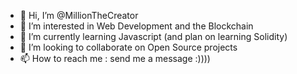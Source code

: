 - 👋 Hi, I’m @MillionTheCreator
- 👀 I’m interested in Web Development and the Blockchain
- 🌱 I’m currently learning Javascript (and plan on learning Solidity)
- 💞️ I’m looking to collaborate on Open Source projects
- 📫 How to reach me : send me a message :))))


<!---
MillionTheCreator/MillionTheCreator is a ✨ special ✨ repository because its `README.md` (this file) appears on your GitHub profile.
You can click the Preview link to take a look at your changes.
--->

